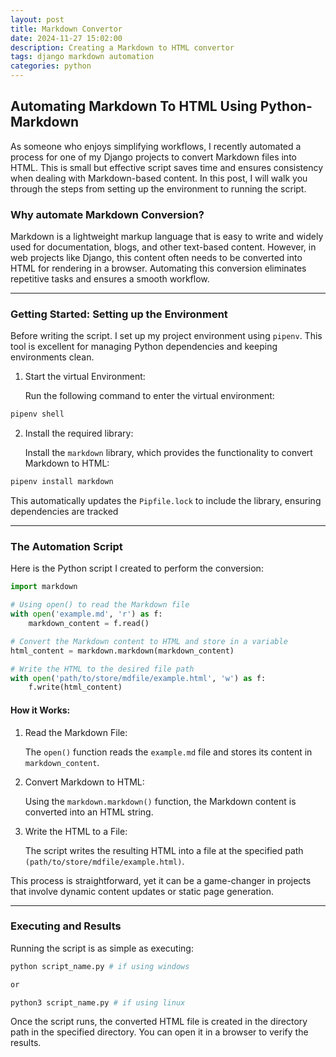 ```yaml
---
layout: post
title: Markdown Convertor
date: 2024-11-27 15:02:00
description: Creating a Markdown to HTML convertor 
tags: django markdown automation
categories: python
---
```


## Automating Markdown To HTML Using Python-Markdown

As someone who enjoys simplifying workflows, I recently automated a process for one of my Django projects to convert Markdown files into HTML. This is small but effective script saves time and ensures consistency when dealing with Markdown-based content. In this post, I will walk you through the steps from setting up the environment to running the script.

### Why automate Markdown Conversion?

Markdown is a lightweight markup language that is easy to write and widely used for documentation, blogs, and other text-based content. However, in web projects like Django, this content often needs to be converted into HTML for rendering in a browser. Automating this conversion eliminates repetitive tasks and ensures a smooth workflow.

---

### Getting Started: Setting up the Environment

Before writing the script. I set up my project environment using ```pipenv```. This tool is excellent for managing Python dependencies and keeping environments clean.

1. Start the virtual Environment:

    Run the following command to enter the virtual environment:
```bash
pipenv shell
```
2. Install the required library:

    Install the ```markdown``` library, which provides the functionality to convert Markdown to HTML:
```bash
pipenv install markdown
```
This automatically updates the ```Pipfile.lock``` to include the library, ensuring dependencies are tracked

---

### The Automation Script

Here is the Python script I created to perform the conversion:

```python
import markdown

# Using open() to read the Markdown file
with open('example.md', 'r') as f:
    markdown_content = f.read()

# Convert the Markdown content to HTML and store in a variable
html_content = markdown.markdown(markdown_content)

# Write the HTML to the desired file path
with open('path/to/store/mdfile/example.html', 'w') as f:
    f.write(html_content)
```

#### How it Works:

1. Read the Markdown File:

    The ```open()``` function reads the ```example.md``` file and stores its content in ```markdown_content```.

2. Convert Markdown to HTML:

    Using the ```markdown.markdown()``` function, the Markdown content is converted into an HTML string.

3. Write the HTML to a File:

    The script writes the resulting HTML into a file at the specified path ```(path/to/store/mdfile/example.html)```.

This process is straightforward, yet it can be a game-changer in projects that involve dynamic content updates or static page generation.

---

### Executing and Results

Running the script is as simple as executing:

```bash
python script_name.py # if using windows

or

python3 script_name.py # if using linux
```

Once the script runs, the converted HTML file is created in the directory path in the specified directory. You can open it in a browser to verify the results.